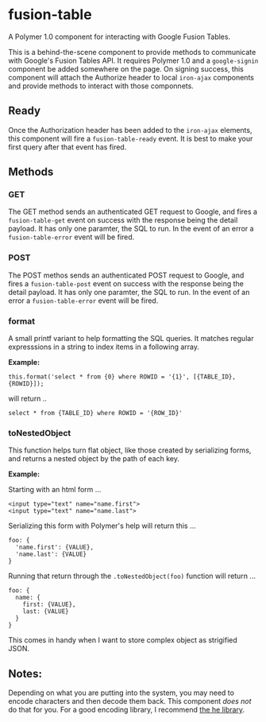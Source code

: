# fusion-table
A Polymer 1.0 component for interacting with Google Fusion Tables.

This is a behind-the-scene component to provide methods to communicate with Google's Fusion Tables API. It requires Polymer 1.0 and a `google-signin` component be added somewhere on the page. On signing success, this component will attach the Authorize header to local `iron-ajax` components and provide methods to interact with those componnets.

## Ready

Once the Authorization header has been added to the `iron-ajax` elements, this component will fire a `fusion-table-ready` event. It is best to make your first query after that event has fired.

## Methods

### GET

The GET method sends an authenticated GET request to Google, and fires a `fusion-table-get` event on success with the response being the detail payload. It has only one paramter, the SQL to run. In the event of an error a `fusion-table-error` event will be fired.

### POST

The POST methos sends an authenticated POST request to Google, and fires a `fusion-table-post` event on success with the response being the detail payload. It has only one paramter, the SQL to run. In the event of an error a `fusion-table-error` event will be fired.

### format

A small printf variant to help formatting the SQL queries. It matches regular expresssions in a string to index items in a following array.

**Example:**

```
this.format('select * from {0} where ROWID = '{1}', [{TABLE_ID}, {ROWID}]);
```

will return .. 

```
select * from {TABLE_ID} where ROWID = '{ROW_ID}'
```

### toNestedObject

This function helps turn flat object, like those created by serializing forms, and returns a nested object by the path of each key.

**Example:**

Starting with an html form ...

```
<input type="text" name="name.first">
<input type="text" name="name.last">
```

Serializing this form with Polymer's help will return this ...

```
foo: {
  'name.first': {VALUE},
  'name.last': {VALUE}
}
```

Running that return through the `.toNestedObject(foo)` function will return ...

```
foo: {
  name: {
    first: {VALUE},
    last: {VALUE}
  }
}
```

This comes in handy when I want to store complex object as strigified JSON.

## Notes:

Depending on what you are putting into the system, you may need to encode characters and then decode them back. This component *does not* do that for you. For a good encoding library, I recommend [the he library](https://github.com/mathiasbynens/he).

